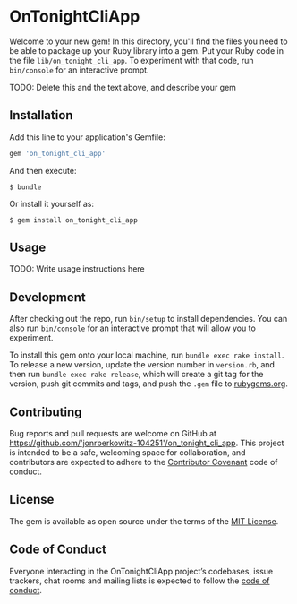 # OnTonightCliApp

Welcome to your new gem! In this directory, you'll find the files you need to be able to package up your Ruby library into a gem. Put your Ruby code in the file `lib/on_tonight_cli_app`. To experiment with that code, run `bin/console` for an interactive prompt.

TODO: Delete this and the text above, and describe your gem

## Installation

Add this line to your application's Gemfile:

```ruby
gem 'on_tonight_cli_app'
```

And then execute:

    $ bundle

Or install it yourself as:

    $ gem install on_tonight_cli_app

## Usage

TODO: Write usage instructions here

## Development

After checking out the repo, run `bin/setup` to install dependencies. You can also run `bin/console` for an interactive prompt that will allow you to experiment.

To install this gem onto your local machine, run `bundle exec rake install`. To release a new version, update the version number in `version.rb`, and then run `bundle exec rake release`, which will create a git tag for the version, push git commits and tags, and push the `.gem` file to [rubygems.org](https://rubygems.org).

## Contributing

Bug reports and pull requests are welcome on GitHub at https://github.com/'jonrberkowitz-104251'/on_tonight_cli_app. This project is intended to be a safe, welcoming space for collaboration, and contributors are expected to adhere to the [Contributor Covenant](http://contributor-covenant.org) code of conduct.

## License

The gem is available as open source under the terms of the [MIT License](http://opensource.org/licenses/MIT).

## Code of Conduct

Everyone interacting in the OnTonightCliApp project’s codebases, issue trackers, chat rooms and mailing lists is expected to follow the [code of conduct](https://github.com/'jonrberkowitz-104251'/on_tonight_cli_app/blob/master/CODE_OF_CONDUCT.md).

